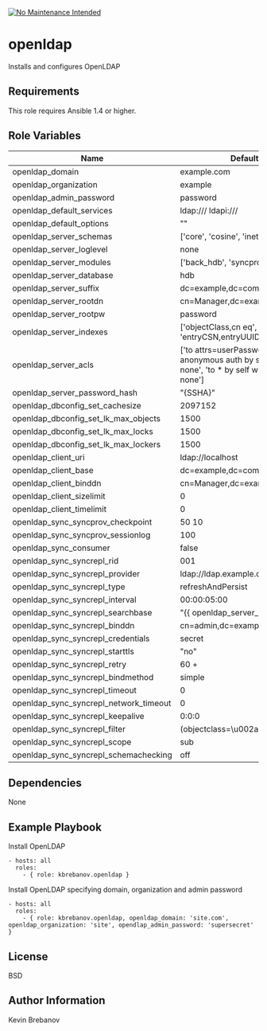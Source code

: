 [![No Maintenance Intended](http://unmaintained.tech/badge.svg)](http://unmaintained.tech/)

openldap
========

Installs and configures OpenLDAP

Requirements
------------

This role requires Ansible 1.4 or higher.

Role Variables
--------------

| Name                                   | Default                                                                                             | Description |
|----------------------------------------|-----------------------------------------------------------------------------------------------------|-------------|
| openldap_domain                        | example.com                                                                                         |             |
| openldap_organization                  | example                                                                                             |             |
| openldap_admin_password                | password                                                                                            |             |
| openldap_default_services              | ldap:/// ldapi:///                                                                                  |             |
| openldap_default_options               | ""                                                                                                  |             |
| openldap_server_schemas                | ['core', 'cosine', 'inetorgperson']                                                                 |             |
| openldap_server_loglevel               | none                                                                                                |             |
| openldap_server_modules                | ['back_hdb', 'syncprov']                                                                            |             |
| openldap_server_database               | hdb                                                                                                 |             |
| openldap_server_suffix                 | dc=example,dc=com                                                                                   |             |
| openldap_server_rootdn                 | cn=Manager,dc=example,dc=com                                                                        |             |
| openldap_server_rootpw                 | password                                                                                            |             |
| openldap_server_indexes                | ['objectClass,cn eq', 'entryCSN,entryUUID eq']                                                      |             |
| openldap_server_acls                   | ['to attrs=userPassword by anonymous auth by self write by * none', 'to * by self write by * none'] |             |
| openldap_server_password_hash          | "{SSHA}"                                                                                            |             |
| openldap_dbconfig_set_cachesize        | 2097152                                                                                             |             |
| openldap_dbconfig_set_lk_max_objects   | 1500                                                                                                |             |
| openldap_dbconfig_set_lk_max_locks     | 1500                                                                                                |             |
| openldap_dbconfig_set_lk_max_lockers   | 1500                                                                                                |             |
| openldap_client_uri                    | ldap://localhost                                                                                    |             |
| openldap_client_base                   | dc=example,dc=com                                                                                   |             |
| openldap_client_binddn                 | cn=Manager,dc=example,dc=com                                                                        |             |
| openldap_client_sizelimit              | 0                                                                                                   |             |
| openldap_client_timelimit              | 0                                                                                                   |             |
| openldap_sync_syncprov_checkpoint      | 50 10                                                                                               |             |
| openldap_sync_syncprov_sessionlog      | 100                                                                                                 |             |
| openldap_sync_consumer                 | false                                                                                               |             |
| openldap_sync_syncrepl_rid             | 001                                                                                                 |             |
| openldap_sync_syncrepl_provider        | ldap://ldap.example.com                                                                             |             |
| openldap_sync_syncrepl_type            | refreshAndPersist                                                                                   |             |
| openldap_sync_syncrepl_interval        | 00:00:05:00                                                                                         |             |
| openldap_sync_syncrepl_searchbase      | "{{ openldap_server_suffix}}"                                                                       |             |
| openldap_sync_syncrepl_binddn          | cn=admin,dc=example,dc=com                                                                          |             |
| openldap_sync_syncrepl_credentials     | secret                                                                                              |             |
| openldap_sync_syncrepl_starttls        | "no"                                                                                                |             |
| openldap_sync_syncrepl_retry           | 60 +                                                                                                |             |
| openldap_sync_syncrepl_bindmethod      | simple                                                                                              |             |
| openldap_sync_syncrepl_timeout         | 0                                                                                                   |             |
| openldap_sync_syncrepl_network_timeout | 0                                                                                                   |             |
| openldap_sync_syncrepl_keepalive       | 0:0:0                                                                                               |             |
| openldap_sync_syncrepl_filter          | (objectclass=\u002a)                                                                                |             |
| openldap_sync_syncrepl_scope           | sub                                                                                                 |             |
| openldap_sync_syncrepl_schemachecking  | off                                                                                                 |             |

Dependencies
------------

None

Example Playbook
----------------

Install OpenLDAP
```
- hosts: all
  roles:
    - { role: kbrebanov.openldap }
```

Install OpenLDAP specifying domain, organization and admin password
```
- hosts: all
  roles:
    - { role: kbrebanov.openldap, openldap_domain: 'site.com', openldap_organization: 'site', opendlap_admin_password: 'supersecret' }
```

License
-------

BSD

Author Information
------------------

Kevin Brebanov
